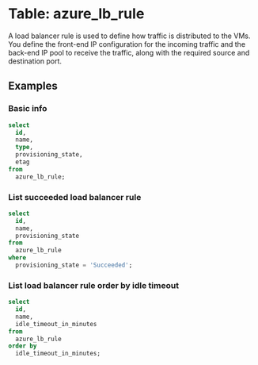 # Table: azure_lb_rule

A load balancer rule is used to define how traffic is distributed to the VMs. You define the front-end IP configuration for the incoming traffic and the back-end IP pool to receive the traffic, along with the required source and destination port.

## Examples

### Basic info

```sql
select
  id,
  name,
  type,
  provisioning_state,
  etag
from
  azure_lb_rule;
```

### List succeeded load balancer rule

```sql
select
  id,
  name,
  provisioning_state
from
  azure_lb_rule
where
  provisioning_state = 'Succeeded';
```

### List load balancer rule order by idle timeout

```sql
select
  id,
  name,
  idle_timeout_in_minutes
from
  azure_lb_rule
order by 
  idle_timeout_in_minutes;
```